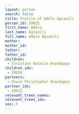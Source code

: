 ```yaml
---
layout: person
search: false
title: Profile of Adela Agcaoili
person_id: I0025
first_name: Adela
last_name: Agcaoili
full_name: Adela Agcaoili
mother: 
mother_id: 
father: 
father_id: 
children:
 - Christine Natalie Anandappa
children_ids:
 - I0026
partners:
 - Oswin Christopher Anandappa
partner_ids:
 - I0012
relevant_trees_names:
relevant_trees_ids:
sex: F
---
```


